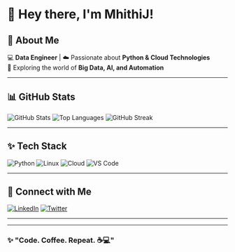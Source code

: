 # 👋 Hey there, I'm MhithiJ!

## 🚀 About Me

💻 **Data Engineer** | ☁️ Passionate about **Python & Cloud Technologies**  
🔎 Exploring the world of **Big Data, AI, and Automation**

---

## 📊 GitHub Stats

![GitHub Stats](https://github-readme-stats.vercel.app/api?username=MhithiJ&show_icons=true&theme=tokyonight)
![Top Languages](https://github-readme-stats.vercel.app/api/top-langs/?username=MhithiJ&layout=compact&theme=tokyonight)
![GitHub Streak](https://github-readme-streak-stats.herokuapp.com/?user=MhithiJ&theme=tokyonight)

---

## ✨ Tech Stack

![Python](https://img.shields.io/badge/Python-Data%20Engineering-blue)
![Linux](https://img.shields.io/badge/Linux-Ubuntu-orange)
![Cloud](https://img.shields.io/badge/Cloud-AWS%20%7C%20GCP-blue)
![VS Code](https://img.shields.io/badge/Editor-VS%20Code-blue)

---

## 🔗 Connect with Me

[![LinkedIn](https://img.shields.io/badge/LinkedIn-Connect-blue)](https://www.linkedin.com/in/mhithijespersen/)
[![Twitter](https://img.shields.io/badge/Twitter-Follow-blue)](https://x.com/Mhithii)

---
---

### ✨ "Code. Coffee. Repeat. ☕💻"
